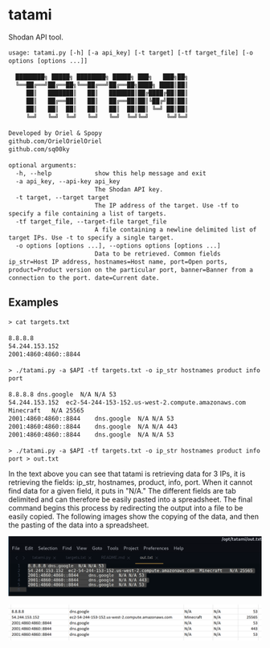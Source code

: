 # tatami
Shodan API tool.

```
usage: tatami.py [-h] [-a api_key] [-t target] [-tf target_file] [-o options [options ...]]

  ████████╗ █████╗ ████████╗ █████╗ ███╗   ███╗██╗
  ╚══██╔══╝██╔══██╗╚══██╔══╝██╔══██╗████╗ ████║██║
     ██║   ███████║   ██║   ███████║██╔████╔██║██║
     ██║   ██╔══██║   ██║   ██╔══██║██║╚██╔╝██║██║
     ██║   ██║  ██║   ██║   ██║  ██║██║ ╚═╝ ██║██║
     ╚═╝   ╚═╝  ╚═╝   ╚═╝   ╚═╝  ╚═╝╚═╝     ╚═╝╚═╝
                                                
Developed by Oriel & Spopy
github.com/OrielOrielOriel
github.com/sq00ky

optional arguments:
  -h, --help            show this help message and exit
  -a api_key, --api-key api_key
                        The Shodan API key.
  -t target, --target target
                        The IP address of the target. Use -tf to specify a file containing a list of targets.
  -tf target_file, --target-file target_file
                        A file containing a newline delimited list of target IPs. Use -t to specify a single target.
  -o options [options ...], --options options [options ...]
                        Data to be retrieved. Common fields ip_str=Host IP address, hostnames=Host name, port=Open ports, product=Product version on the particular port, banner=Banner from a connection to the port. date=Current date.
```

## Examples
```
> cat targets.txt 

8.8.8.8
54.244.153.152
2001:4860:4860::8844

> ./tatami.py -a $API -tf targets.txt -o ip_str hostnames product info port

8.8.8.8	dns.google	N/A	N/A	53
54.244.153.152	ec2-54-244-153-152.us-west-2.compute.amazonaws.com	Minecraft	N/A	25565
2001:4860:4860::8844	dns.google	N/A	N/A	53
2001:4860:4860::8844	dns.google	N/A	N/A	443
2001:4860:4860::8844	dns.google	N/A	N/A	53

> ./tatami.py -a $API -tf targets.txt -o ip_str hostnames product info port > out.txt
```

In the text above you can see that tatami is retrieving data for 3 IPs, it is retrieving the fields: ip_str, hostnames, product, info, port. When it cannot find data for a given field, it puts in "N/A." The different fields are tab delimited and can therefore be easily pasted into a spreadsheet. The final command begins this process by redirecting the output into a file to be easily copied. The following images show the copying of the data, and then the pasting of the data into a spreadsheet. 

![Copying output from a text file](/photos/copying.png)

![Pasting output into a spreadsheet. Each field goes into a separate cell](/photos/pasted.png)
